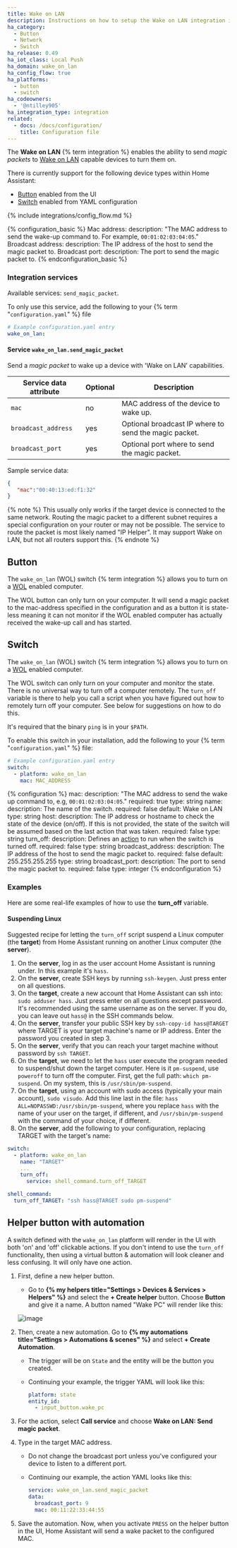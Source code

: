 ```yaml
---
title: Wake on LAN
description: Instructions on how to setup the Wake on LAN integration in Home Assistant.
ha_category:
  - Button
  - Network
  - Switch
ha_release: 0.49
ha_iot_class: Local Push
ha_domain: wake_on_lan
ha_config_flow: true
ha_platforms:
  - button
  - switch
ha_codeowners:
  - '@ntilley905'
ha_integration_type: integration
related:
  - docs: /docs/configuration/
    title: Configuration file
---
```


The **Wake on LAN** {% term integration %} enables the ability to send _magic packets_ to [Wake on LAN](https://en.wikipedia.org/wiki/Wake-on-LAN) capable devices to turn them on.

There is currently support for the following device types within Home Assistant:

- [Button](#button) enabled from the UI
- [Switch](#switch) enabled from YAML configuration

{% include integrations/config_flow.md %}

{% configuration_basic %}
Mac address:
  description: "The MAC address to send the wake-up command to. For example, `00:01:02:03:04:05`."
Broadcast address:
  description: The IP address of the host to send the magic packet to.
Broadcast port:
  description: The port to send the magic packet to.
{% endconfiguration_basic %}

### Integration services

Available services: `send_magic_packet`.

To only use this service, add the following to your {% term "`configuration.yaml`" %} file

```yaml
# Example configuration.yaml entry
wake_on_lan:
```

#### Service `wake_on_lan.send_magic_packet`

Send a _magic packet_ to wake up a device with 'Wake on LAN' capabilities.

| Service data attribute | Optional | Description                                           |
| ---------------------- | -------- | ----------------------------------------------------- |
| `mac`                  | no       | MAC address of the device to wake up.                 |
| `broadcast_address`    | yes      | Optional broadcast IP where to send the magic packet. |
| `broadcast_port`       | yes      | Optional port where to send the magic packet.         |

Sample service data:

```json
{
   "mac":"00:40:13:ed:f1:32"
}
```

{% note %}
This usually only works if the target device is connected to the same network. Routing the magic packet to a different subnet requires a special configuration on your router or may not be possible.
The service to route the packet is most likely named "IP Helper". It may support Wake on LAN, but not all routers support this.
{% endnote %}

## Button

The `wake_on_lan` (WOL) switch {% term integration %} allows you to turn on a [WOL](https://en.wikipedia.org/wiki/Wake-on-LAN) enabled computer.

The WOL button can only turn on your computer.
It will send a magic packet to the mac-address specified in the configuration and as a button it is state-less meaning it can not monitor if the WOL enabled computer has actually received the wake-up call and has started.

## Switch

The `wake_on_lan` (WOL) switch {% term integration %} allows you to turn on a [WOL](https://en.wikipedia.org/wiki/Wake-on-LAN) enabled computer.

The WOL switch can only turn on your computer and monitor the state. There is no universal way to turn off a computer remotely. The `turn_off` variable is there to help you call a script when you have figured out how to remotely turn off your computer. See below for suggestions on how to do this.

It's required that the binary `ping` is in your `$PATH`.

To enable this switch in your installation, add the following to your {% term "`configuration.yaml`" %} file:

```yaml
# Example configuration.yaml entry
switch:
  - platform: wake_on_lan
    mac: MAC_ADDRESS
```

{% configuration %}
mac:
  description: "The MAC address to send the wake up command to, e.g, `00:01:02:03:04:05`."
  required: true
  type: string
name:
  description: The name of the switch.
  required: false
  default: Wake on LAN
  type: string
host:
  description: The IP address or hostname to check the state of the device (on/off). If this is not provided, the state of the switch will be assumed based on the last action that was taken.
  required: false
  type: string
turn_off:
  description: Defines an [action](/getting-started/automation/) to run when the switch is turned off.
  required: false
  type: string
broadcast_address:
  description: The IP address of the host to send the magic packet to.
  required: false
  default: 255.255.255.255
  type: string
broadcast_port:
  description: The port to send the magic packet to.
  required: false
  type: integer
{% endconfiguration %}

### Examples

Here are some real-life examples of how to use the **turn_off** variable.

#### Suspending Linux

Suggested recipe for letting the `turn_off` script suspend a Linux computer (the **target**)
from Home Assistant running on another Linux computer (the **server**).

1. On the **server**, log in as the user account Home Assistant is running under. In this example it's `hass`.
2. On the **server**, create SSH keys by running `ssh-keygen`. Just press enter on all questions.
3. On the **target**, create a new account that Home Assistant can ssh into: `sudo adduser hass`. Just press enter on all questions except password. It's recommended using the same username as on the server. If you do, you can leave out `hass@` in the SSH commands below.
4. On the **server**, transfer your public SSH key by `ssh-copy-id hass@TARGET` where TARGET is your target machine's name or IP address. Enter the password you created in step 3.
5. On the **server**, verify that you can reach your target machine without password by `ssh TARGET`.
6. On the **target**, we need to let the `hass` user execute the program needed to suspend/shut down the target computer. Here is it `pm-suspend`, use `poweroff` to turn off the computer. First, get the full path: `which pm-suspend`. On my system, this is `/usr/sbin/pm-suspend`.
7. On the **target**, using an account with sudo access (typically your main account), `sudo visudo`. Add this line last in the file: `hass ALL=NOPASSWD:/usr/sbin/pm-suspend`, where you replace `hass` with the name of your user on the target, if different, and `/usr/sbin/pm-suspend` with the command of your choice, if different.
8. On the **server**, add the following to your configuration, replacing TARGET with the target's name:

```yaml
switch:
  - platform: wake_on_lan
    name: "TARGET"
    ...
    turn_off:
      service: shell_command.turn_off_TARGET

shell_command:
  turn_off_TARGET: "ssh hass@TARGET sudo pm-suspend"
```

## Helper button with automation

A switch defined with the `wake_on_lan` platform will render in the UI with both 'on' and 'off' clickable actions. If you don't intend to use the `turn_off` functionality, then using a virtual button & automation will look cleaner and less confusing. It will only have one action.

1. First, define a new helper button. 
    - Go to **{% my helpers title="Settings > Devices & Services > Helpers" %}** and select the **+ Create helper** button. Choose **Button** and give it a name. A button named "Wake PC" will render like this:

    ![image](https://github.com/home-assistant/home-assistant.io/assets/252209/10e468a0-45c8-4ee7-b69d-596db3845b14)

2. Then, create a new automation. Go to **{% my automations title="Settings > Automations & scenes" %}** and select **+ Create Automation**. 
    - The trigger will be on `State` and the entity will be the button you created. 
    - Continuing your example, the trigger YAML will look like this:

      ```yaml
      platform: state
      entity_id:
        - input_button.wake_pc
      ```

3. For the action, select **Call service** and choose **Wake on LAN: Send magic packet**.
4. Type in the target MAC address.
    - Do not change the broadcast port unless you've configured your device to listen to a different port.
    - Continuing our example, the action YAML looks like this:

      ```yaml
      service: wake_on_lan.send_magic_packet
      data:
        broadcast_port: 9
        mac: 00:11:22:33:44:55
      ```

5. Save the automation. Now, when you activate `PRESS` on the helper button in the UI, Home Assistant will send a wake packet to the configured MAC.
